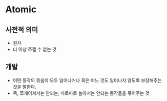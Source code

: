 # Atomic

## 사전적 의미
- 원자
- 더 이상 쪼갤 수 없는 것

## 개발
- 어떤 동작의 묶음이 모두 일어나거나 혹은 어느 것도 일어나지 않도록 보장해주는 것을 말한다.
- 즉, 쪼개어져서는 안되는, 따로따로 놀아서는 안되는 동작들을 묶어주는 것